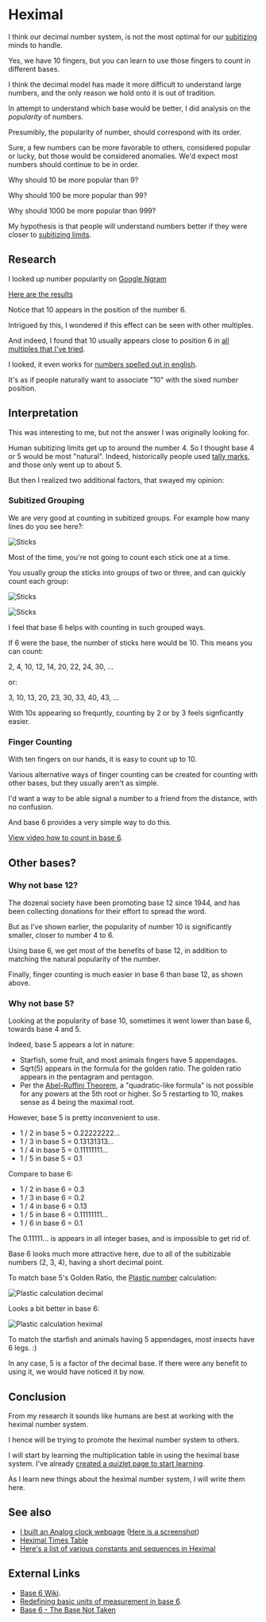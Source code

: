 # Heximal

I think our decimal number system, is not the most optimal for our [subitizing](https://en.wikipedia.org/wiki/Subitizing) minds to handle.

Yes, we have 10 fingers, but you can learn to use those fingers to count in different bases.

I think the decimal model has made it more difficult to understand large numbers, and the only reason we hold onto it is out of tradition.

In attempt to understand which base would be better, I did analysis on the *popularity* of numbers.

Presumibly, the popularity of number, should correspond with its order.

Sure, a few numbers can be more favorable to others, considered popular or lucky, but those would be considered anomalies. We'd expect most numbers should continue to be in order.

Why should 10 be more popular than 9?

Why should 100 be more popular than 99?

Why should 1000 be more popular than 999?

My hypothesis is that people will understand numbers better if they were closer to [subitizing limits](https://en.wikipedia.org/wiki/Subitizing).

## Research

I looked up number popularity on [Google Ngram](https://books.google.com/ngrams)

[Here are the results](stats.md)

Notice that 10 appears in the position of the number 6.

Intrigued by this, I wondered if this effect can be seen with other multiples.

And indeed, I found that 10 usually appears close to position 6 in [all multiples that I've tried](stats-multiples.md).

I looked, it even works for [numbers spelled out in english](stats-english.md).

It's as if people naturally want to associate "10" with the sixed number position.

## Interpretation

This was interesting to me, but not the answer I was originally looking for.

Human subitizing limits get up to around the number 4. So I thought base 4 or 5 would be most "natural". Indeed, historically people used [tally marks](https://en.wikipedia.org/wiki/Tally_marks), and those only went up to about 5.

But then I realized two additional factors, that swayed my opinion:

### Subitized Grouping

We are very good at counting in subitized groups. For example how many lines do you see here?:

![Sticks](sticks1.png)

Most of the time, you're not going to count each stick one at a time.

You usually group the sticks into groups of two or three, and can quickly count each group:

![Sticks](sticks2.png)

![Sticks](sticks3.png)

I feel that base 6 helps with counting in such grouped ways.

If 6 were the base, the number of sticks here would be 10. This means you can count:

2, 4, 10, 12, 14, 20, 22, 24, 30, ...

or:

3, 10, 13, 20, 23, 30, 33, 40, 43, ...

With 10s appearing so frequntly, counting by 2 or by 3 feels signficantly easier.

### Finger Counting

With ten fingers on our hands, it is easy to count up to 10.

Various alternative ways of finger counting can be created for counting with other bases, but they usually aren't as simple.

I'd want a way to be able signal a number to a friend from the distance, with no confusion.

And base 6 provides a very simple way to do this.

[View video how to count in base 6](https://www.youtube.com/watch?v=VXw40fzWeu0).

## Other bases?

### Why not base 12?

The dozenal society have been promoting base 12 since 1944, and has been collecting donations for their effort to spread the word.

But as I've shown earlier, the popularity of number 10 is significantly smaller, closer to number 4 to 6.

Using base 6, we get most of the benefits of base 12, in addition to matching the natural popularity of the number.

Finally, finger counting is much easier in base 6 than base 12, as shown above.

### Why not base 5?

Looking at the popularity of base 10, sometimes it went lower than base 6, towards base 4 and 5.

Indeed, base 5 appears a lot in nature:

* Starfish, some fruit, and most animals fingers have 5 appendages.
* Sqrt(5) appears in the formula for the golden ratio. The golden ratio appears in the pentagram and pentagon.
* Per the [Abel-Ruffini Theorem](https://en.wikipedia.org/wiki/Abel%E2%80%93Ruffini_theorem), a "quadratic-like formula" is not possible for any powers at the 5th root or higher. So 5 restarting to 10, makes sense as 4 being the maximal root.

However, base 5 is pretty inconvenient to use.

* 1 / 2 in base 5 = 0.22222222...
* 1 / 3 in base 5 = 0.13131313...
* 1 / 4 in base 5 = 0.11111111...
* 1 / 5 in base 5 = 0.1

Compare to base 6:

* 1 / 2 in base 6 = 0.3
* 1 / 3 in base 6 = 0.2
* 1 / 4 in base 6 = 0.13
* 1 / 5 in base 6 = 0.11111111...
* 1 / 6 in base 6 = 0.1

The 0.11111... is appears in all integer bases, and is impossible to get rid of.

Base 6 looks much more attractive here, due to all of the subitizable numbers (2, 3, 4), having a short decimal point.

To match base 5's Golden Ratio, the [Plastic number](https://en.wikipedia.org/wiki/Plastic_number) calculation:

![Plastic calculation decimal](plastic_dec.svg)

Looks a bit better in base 6:

![Plastic calculation heximal](plastic_hex.svg)

To match the starfish and animals having 5 appendages, most insects have 6 legs. :)

In any case, 5 is a factor of the decimal base. If there were any benefit to using it, we would have noticed it by now.

## Conclusion

From my research it sounds like humans are best at working with the heximal number system.

I hence will be trying to promote the heximal number system to others.

I will start by learning the multiplication table in using the heximal base system. I've already [created a quizlet page to start learning](https://quizlet.com/305883769/multiplying-base-6-result-up-to-100-flash-cards/).

As I learn new things about the heximal number system, I will write them here.

## See also

* [I built an Analog clock webpage](clock.htm) ([Here is a screenshot](clock.png))
* [Heximal Times Table](times-table.md)
* [Here's a list of various constants and sequences in Heximal](list-of-numbers)

## External Links

* [Base 6 Wiki](https://en.wikipedia.org/wiki/Senary).
* [Redefining basic units of measurement in base 6](http://shacktoms.org/base-six/base-six.htm).
* [Base 6 - The Base Not Taken](http://wiki.c2.com/?BaseSix)
